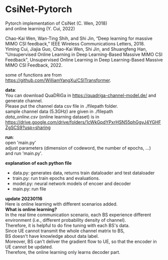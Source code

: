 # CsiNet-Pytorch  
Pytorch implementation of CsiNet (C. Wen, 2018)  
and online learning (Y. Cui, 2022)

Chao-Kai Wen, Wan-Ting Shih, and Shi Jin, “Deep learning for massive MIMO CSI feedback,” IEEE Wireless Communications Letters, 2018.   
Yiming Cui, Jiajia Guo, Chao-Kai Wen, Shi Jin, and Shuangfeng Han, "Unsupervised Online Learning in Deep Learning-Based Massive MIMO CSI Feedback", Unsupervised Online Learning in Deep Learning-Based Massive MIMO CSI Feedback, 2022.

some of functions are from https://github.com/WilliamYangXu/CSITransformer.
  
**data**:  
You can download QuaDRiGa in https://quadriga-channel-model.de/ and generate channel.  
      Please put the channel data csv file in ./filepath folder.  
      sample channel data (5.3GHz) are given in ./filepath   
      *data_online.csv* (online learning dataset) is  in https://drive.google.com/drive/folders/1cWkGpdYPxrHSN55phGgyJ4YGHFZgSCS9?usp=sharing
      
**run**:   
open 'main.py'  
adjust parameters (dimension of codeword, the number of epochs, ...)  
     and run 'main.py'.  
     
  
**explanation of each python file**  
- data.py: generates data, returns train dataloader and test dataloader  
- train.py: run train epochs and evaluations.  
- model.py: neural network models of encoer and decoder  
- main.py: run file  


**update 20230116**  
Here is online learning with different scenarios added.  
**What is online learning?**  
In the real time communication scenario, each BS experience different environment (i.e., different probability density of channel).    
Therefore, it is helpful to do fine tuning with each BS's data.  
Since UE cannot transmit the whole channel matrix to BS,   
BS doesn't have knowledge about data label.  
Moreover, BS can't deliver the gradient flow to UE, so that the encoder in UE cannot be updated.  
Therefore, the online learning only learns decoder part.  


